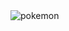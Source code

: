 <picture>
  <source media="(prefers-color-scheme: dark)" srcset="https://cdn.pixabay.com/photo/2019/10/19/11/35/wolf-4561204__340.png">
  <source media="(prefers-color-scheme: light)" srcset="https://encrypted-tbn0.gstatic.com/images?q=tbn:ANd9GcROWxol1fTYo0AwvhfWhdnJmpZajN_MtNvsMw&usqp=CAU">
  <img alt="pokemon" src="https://e7.pngegg.com/pngimages/625/1023/png-clipart-pokemon-characters-illustration-pikachu-ash-ketchum-pokxe9mon-drawing-psyduck-cartoon-pikachu-cartoon-character-comics-thumbnail.png">
</picture>
